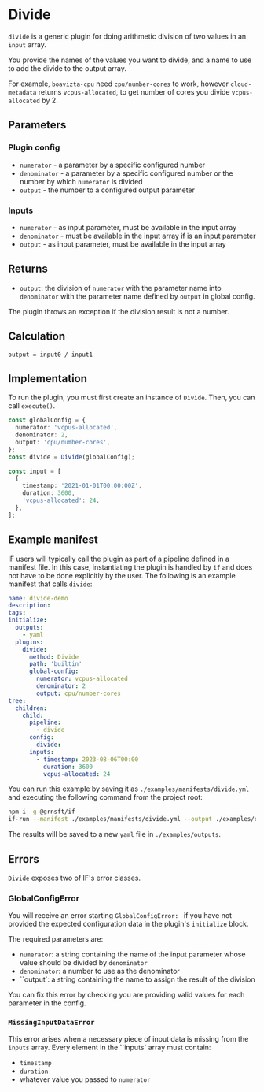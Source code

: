 # Divide

`divide` is a generic plugin for doing arithmetic division of two values in an `input` array.

You provide the names of the values you want to divide, and a name to use to add the divide to the output array.

For example, `boavizta-cpu` need `cpu/number-cores` to work, however `cloud-metadata` returns `vcpus-allocated`, to get number of cores you divide `vcpus-allocated` by 2.

## Parameters

### Plugin config

- `numerator` - a parameter by a specific configured number
- `denominator` - a parameter by a specific configured number or the number by which `numerator` is divided
- `output` - the number to a configured output parameter

### Inputs

- `numerator` - as input parameter, must be available in the input array
- `denominator` - must be available in the input array if is an input parameter
- `output` - as input parameter, must be available in the input array

## Returns

- `output`: the division of `numerator` with the parameter name into `denominator` with the parameter name defined by `output` in global config.

The plugin throws an exception if the division result is not a number.

## Calculation

```pseudocode
output = input0 / input1
```

## Implementation

To run the plugin, you must first create an instance of `Divide`. Then, you can call `execute()`.

```typescript
const globalConfig = {
  numerator: 'vcpus-allocated',
  denominator: 2,
  output: 'cpu/number-cores',
};
const divide = Divide(globalConfig);

const input = [
  {
    timestamp: '2021-01-01T00:00:00Z',
    duration: 3600,
    'vcpus-allocated': 24,
  },
];
```

## Example manifest

IF users will typically call the plugin as part of a pipeline defined in a manifest file. In this case, instantiating the plugin is handled by `if` and does not have to be done explicitly by the user. The following is an example manifest that calls `divide`:

```yaml
name: divide-demo
description:
tags:
initialize:
  outputs:
    - yaml
  plugins:
    divide:
      method: Divide
      path: 'builtin'
      global-config:
        numerator: vcpus-allocated
        denominator: 2
        output: cpu/number-cores
tree:
  children:
    child:
      pipeline:
        - divide
      config:
        divide:
      inputs:
        - timestamp: 2023-08-06T00:00
          duration: 3600
          vcpus-allocated: 24
```

You can run this example by saving it as `./examples/manifests/divide.yml` and executing the following command from the project root:

```sh
npm i -g @grnsft/if
if-run --manifest ./examples/manifests/divide.yml --output ./examples/outputs/divide.yml
```

The results will be saved to a new `yaml` file in `./examples/outputs`.

## Errors

`Divide` exposes two of IF's error classes.

### GlobalConfigError

You will receive an error starting `GlobalConfigError: ` if you have not provided the expected configuration data in the plugin's `initialize` block.

The required parameters are:
- `numerator`: a string containing the name of the input parameter whose value should be divided by `denominator`
- `denominator`: a number to use as the denominator
- ``output`: a string containing the name to assign the result of the division

You can fix this error by checking you are providing valid values for each parameter in the config.

### `MissingInputDataError`

This error arises when a necessary piece of input data is missing from the `inputs` array.
Every element in the ``inputs` array must contain:
- `timestamp`
- `duration`
- whatever value you passed to `numerator`


